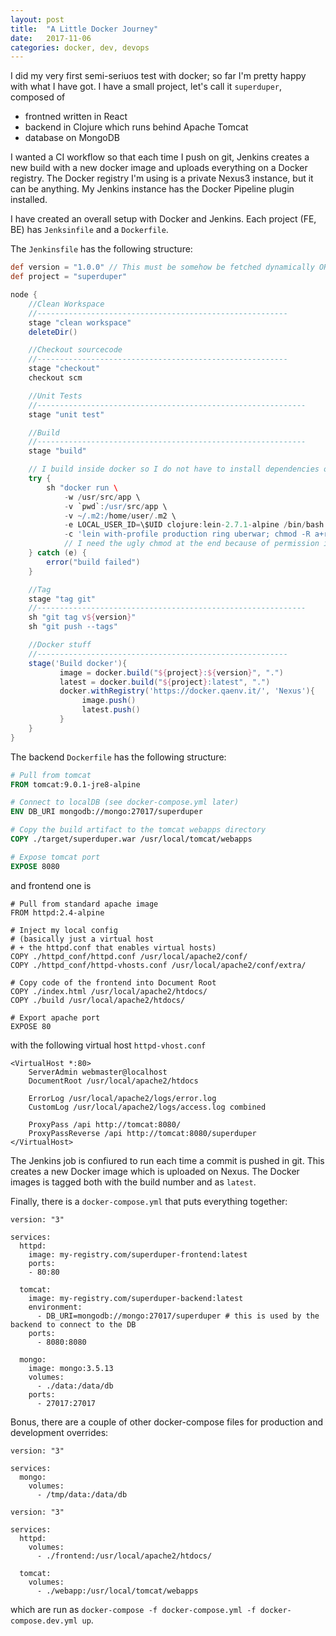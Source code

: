 ```yaml
---
layout: post
title:  "A Little Docker Journey"
date:   2017-11-06
categories: docker, dev, devops
---
```


I did my very first semi-seriuos test with docker; so far I'm pretty happy with what I have got. I have a small project, let's call it `superduper`, composed of
- frontned written in React
- backend in Clojure which runs behind Apache Tomcat
- database on MongoDB

I wanted a CI workflow so that each time I push on git, Jenkins creates a new build with a new docker image and uploads everything on a Docker registry.
The Docker registry I'm using is a private Nexus3 instance, but it can be anything. My Jenkins instance has the Docker Pipeline plugin installed.

I have created an overall setup with Docker and Jenkins.
Each project (FE, BE) has `Jenksinfile` and a `Dockerfile`.

The `Jenkinsfile` has the following structure:

```groovy
def version = "1.0.0" // This must be somehow be fetched dynamically OR the Jenkins file must be updated for each new version.
def project = "superduper"

node {
    //Clean Workspace
    //--------------------------------------------------------
    stage "clean workspace"
    deleteDir()

    //Checkout sourcecode
    //--------------------------------------------------------
    stage "checkout"
    checkout scm

    //Unit Tests
    //------------------------------------------------------------
    stage "unit test"

    //Build
    //------------------------------------------------------------
    stage "build"

    // I build inside docker so I do not have to install dependencies on Jenkins. Note that .m2 directory is shared so it is not downloaded each time
    try {
        sh "docker run \
            -w /usr/src/app \
            -v `pwd`:/usr/src/app \
            -v ~/.m2:/home/user/.m2 \
            -e LOCAL_USER_ID=\$UID clojure:lein-2.7.1-alpine /bin/bash \
            -c 'lein with-profile production ring uberwar; chmod -R a+rwx target'" 
            // I need the ugly chmod at the end because of permission issues.
    } catch (e) {
        error("build failed")
    }

    //Tag
    stage "tag git"
    //------------------------------------------------------------
    sh "git tag v${version}"
    sh "git push --tags"

    //Docker stuff
    //--------------------------------------------------------
    stage('Build docker'){
           image = docker.build("${project}:${version}", ".")
           latest = docker.build("${project}:latest", ".")
           docker.withRegistry('https://docker.qaenv.it/', 'Nexus'){
                image.push()
                latest.push()
           }
    }
}
```

The backend `Dockerfile` has the following structure:

```Dockerfile
# Pull from tomcat
FROM tomcat:9.0.1-jre8-alpine

# Connect to localDB (see docker-compose.yml later)
ENV DB_URI mongodb://mongo:27017/superduper

# Copy the build artifact to the tomcat webapps directory
COPY ./target/superduper.war /usr/local/tomcat/webapps

# Expose tomcat port
EXPOSE 8080
```

and frontend one is

```
# Pull from standard apache image
FROM httpd:2.4-alpine

# Inject my local config
# (basically just a virtual host 
# + the httpd.conf that enables virtual hosts)
COPY ./httpd_conf/httpd.conf /usr/local/apache2/conf/
COPY ./httpd_conf/httpd-vhosts.conf /usr/local/apache2/conf/extra/

# Copy code of the frontend into Document Root
COPY ./index.html /usr/local/apache2/htdocs/
COPY ./build /usr/local/apache2/htdocs/

# Export apache port
EXPOSE 80
```

with the following virtual host `httpd-vhost.conf`

```
<VirtualHost *:80>
    ServerAdmin webmaster@localhost
    DocumentRoot /usr/local/apache2/htdocs

    ErrorLog /usr/local/apache2/logs/error.log
    CustomLog /usr/local/apache2/logs/access.log combined

    ProxyPass /api http://tomcat:8080/
    ProxyPassReverse /api http://tomcat:8080/superduper
</VirtualHost>
```

The Jenkins job is confiured to run each time a commit is pushed in git. This creates a new Docker image which is uploaded on Nexus.
The Docker images is tagged both with the build number and as `latest`.

Finally, there is a `docker-compose.yml` that puts everything together:

```
version: "3"

services:
  httpd:
    image: my-registry.com/superduper-frontend:latest
    ports:
    - 80:80

  tomcat:
    image: my-registry.com/superduper-backend:latest
    environment:
      - DB_URI=mongodb://mongo:27017/superduper # this is used by the backend to connect to the DB
    ports:
      - 8080:8080

  mongo:
    image: mongo:3.5.13
    volumes:
      - ./data:/data/db
    ports:
      - 27017:27017
```

Bonus, there are a couple of other docker-compose files for production and development overrides:

```
version: "3"

services:
  mongo:
    volumes:
      - /tmp/data:/data/db
```

```
version: "3"

services:
  httpd:
    volumes:
      - ./frontend:/usr/local/apache2/htdocs/

  tomcat:
    volumes:
      - ./webapp:/usr/local/tomcat/webapps
```

which are run as `docker-compose -f docker-compose.yml -f docker-compose.dev.yml up`.
